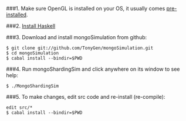 ###1. Make sure OpenGL is installed on your OS, it usually comes [pre-installed](http://www.opengl.org/wiki/Getting_started).

###2. [Install Haskell](doc/InstallingHaskell.md)

###3. Download and install mongoSimulation from github:

	$ git clone git://github.com/TonyGen/mongoSimulation.git
	$ cd mongoSimulation
	$ cabal install --bindir=$PWD

###4. Run mongoShardingSim and click anywhere on its window to see help:

	$ ./MongoShardingSim

###5. To make changes, edit src code and re-install (re-compile):

	edit src/*
	$ cabal install --bindir=$PWD
